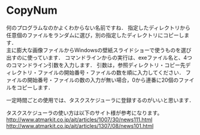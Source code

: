 # CopyNum

何のプログラムなのかよくわからない名前ですね．
指定したディレクトリから任意個のファイルをランダムに選び，別の指定したディレクトリにコピーします．  
主に膨大な画像ファイルからWindowsの壁紙スライドショーで使うものを選び出すのに使っています．
コマンドラインからの実行は、exeファイル名と、4つのコマンドライン引数を入力します．
引数は，参照ディレクトリ・コピー先ディレクトリ・ファイルの開始番号・ファイルの数を順に入力してください．
ファイルの開始番号・ファイルの数の入力が無い場合，0から連番に20個のファイルをコピーします．


一定時間ごとの使用では、タスクスケジューラに登録するのがいいと思います． 
  
タスクスケジューラの使い方は以下のサイト様が参考になります。  
http://www.atmarkit.co.jp/ait/articles/1007/30/news111.html  
http://www.atmarkit.co.jp/ait/articles/1307/08/news101.html
